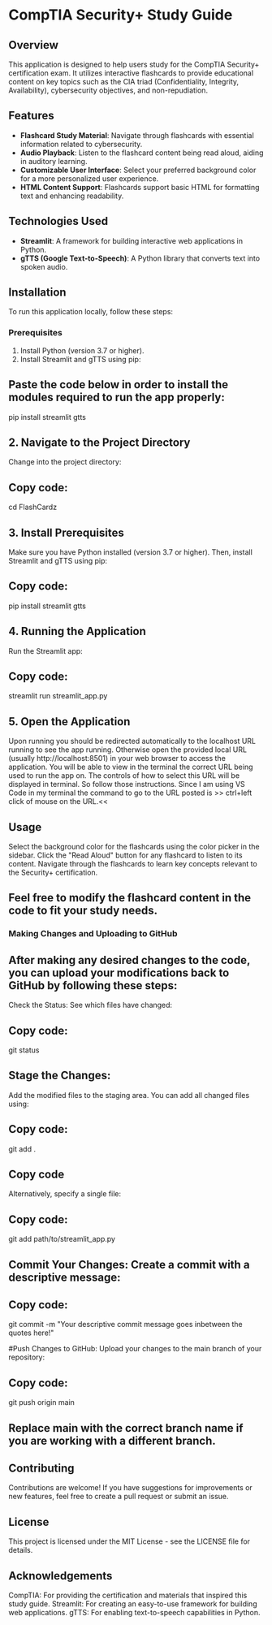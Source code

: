 # CompTIA Security+ Study Guide

## Overview
This application is designed to help users study for the CompTIA Security+ certification exam. It utilizes interactive flashcards to provide educational content on key topics such as the CIA triad (Confidentiality, Integrity, Availability), cybersecurity objectives, and non-repudiation.

## Features
- **Flashcard Study Material**: Navigate through flashcards with essential information related to cybersecurity.
- **Audio Playback**: Listen to the flashcard content being read aloud, aiding in auditory learning.
- **Customizable User Interface**: Select your preferred background color for a more personalized user experience.
- **HTML Content Support**: Flashcards support basic HTML for formatting text and enhancing readability.

## Technologies Used
- **Streamlit**: A framework for building interactive web applications in Python.
- **gTTS (Google Text-to-Speech)**: A Python library that converts text into spoken audio.

## Installation
To run this application locally, follow these steps:

### Prerequisites
1. Install Python (version 3.7 or higher).
2. Install Streamlit and gTTS using pip:

## Paste the code below in order to install the modules required to run the app properly:
   pip install streamlit gtts

## 2. Navigate to the Project Directory
Change into the project directory:

## Copy code:
cd FlashCardz

## 3. Install Prerequisites
Make sure you have Python installed (version 3.7 or higher). Then, install Streamlit and gTTS using pip:

## Copy code:
pip install streamlit gtts

## 4. Running the Application
Run the Streamlit app:

## Copy code:
streamlit run streamlit_app.py

## 5. Open the Application
Upon running you should be redirected automatically to the localhost URL running to see the app running. Otherwise open the provided local URL (usually http://localhost:8501) in your web browser to access the application. You will be able to view in the terminal the correct URL being used to run the app on. The controls of how to select this URL will be displayed in terminal. So follow those instructions. Since I am using VS Code in my terminal the command to go to the URL posted is >> ctrl+left click of mouse on the URL.<<

## Usage
Select the background color for the flashcards using the color picker in the sidebar.
Click the "Read Aloud" button for any flashcard to listen to its content.
Navigate through the flashcards to learn key concepts relevant to the Security+ certification.
## Feel free to modify the flashcard content in the code to fit your study needs.

### Making Changes and Uploading to GitHub
## After making any desired changes to the code, you can upload your modifications back to GitHub by following these steps:

Check the Status: See which files have changed:

## Copy code:
git status

## Stage the Changes: 
Add the modified files to the staging area. You can add all changed files using:

## Copy code:
git add .

## Copy code
Alternatively, specify a single file:
## Copy code:
git add path/to/streamlit_app.py

## Commit Your Changes: Create a commit with a descriptive message:

## Copy code:
git commit -m "Your descriptive commit message goes inbetween the quotes here!"

#Push Changes to GitHub: Upload your changes to the main branch of your repository:


## Copy code:
git push origin main

## Replace main with the correct branch name if you are working with a different branch.

## Contributing
Contributions are welcome! If you have suggestions for improvements or new features, feel free to create a pull request or submit an issue.

## License
This project is licensed under the MIT License - see the LICENSE file for details.

## Acknowledgements
CompTIA: For providing the certification and materials that inspired this study guide.
Streamlit: For creating an easy-to-use framework for building web applications.
gTTS: For enabling text-to-speech capabilities in Python.
